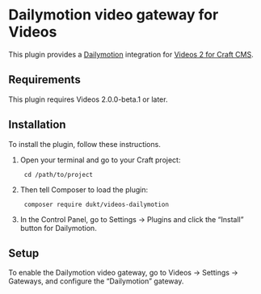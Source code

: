 Dailymotion video gateway for Videos
=======================

This plugin provides a [Dailymotion](https://dailymotion.com/) integration for [Videos 2 for Craft CMS](https://github.com/dukt/videos).


## Requirements

This plugin requires Videos 2.0.0-beta.1 or later.


## Installation

To install the plugin, follow these instructions.

1. Open your terminal and go to your Craft project:

        cd /path/to/project

2. Then tell Composer to load the plugin:

        composer require dukt/videos-dailymotion

3. In the Control Panel, go to Settings → Plugins and click the “Install” button for Dailymotion.

## Setup

To enable the Dailymotion video gateway, go to Videos → Settings → Gateways, and configure the “Dailymotion” gateway.